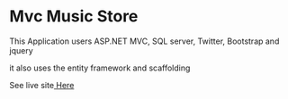 <h1>Mvc Music Store</h1> 

<p> This Application users ASP.NET MVC, SQL server, Twitter, Bootstrap and jquery</p> 
<p> it also uses the entity framework and scaffolding</p>

<p>See live site<a href="http://final-mvc-music-store.azurewebsites.net/"> Here</a></p>
